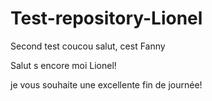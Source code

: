 # Test-repository-Lionel





Second test 
coucou salut, cest Fanny

Salut s encore moi Lionel!

je vous souhaite une excellente fin de journée!